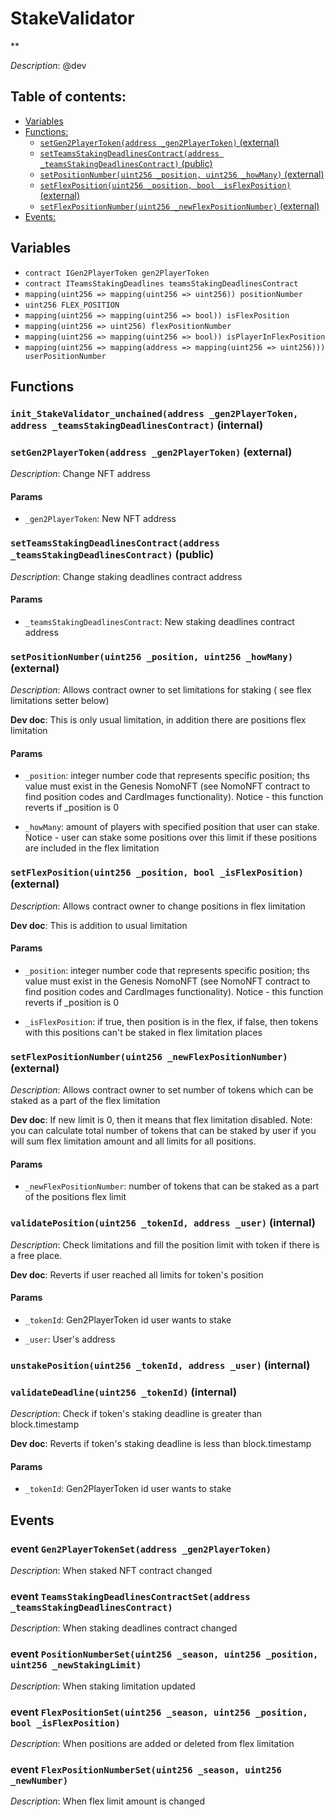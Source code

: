 # StakeValidator
**

*Description*: @dev

## Table of contents:
- [Variables](#variables)
- [Functions:](#functions)
  - [`setGen2PlayerToken(address _gen2PlayerToken)` (external) ](#stakevalidator-setgen2playertoken-address-)
  - [`setTeamsStakingDeadlinesContract(address _teamsStakingDeadlinesContract)` (public) ](#stakevalidator-setteamsstakingdeadlinescontract-address-)
  - [`setPositionNumber(uint256 _position, uint256 _howMany)` (external) ](#stakevalidator-setpositionnumber-uint256-uint256-)
  - [`setFlexPosition(uint256 _position, bool _isFlexPosition)` (external) ](#stakevalidator-setflexposition-uint256-bool-)
  - [`setFlexPositionNumber(uint256 _newFlexPositionNumber)` (external) ](#stakevalidator-setflexpositionnumber-uint256-)
- [Events:](#events)

## Variables <a name="variables"></a>
- `contract IGen2PlayerToken gen2PlayerToken`
- `contract ITeamsStakingDeadlines teamsStakingDeadlinesContract`
- `mapping(uint256 => mapping(uint256 => uint256)) positionNumber`
- `uint256 FLEX_POSITION`
- `mapping(uint256 => mapping(uint256 => bool)) isFlexPosition`
- `mapping(uint256 => uint256) flexPositionNumber`
- `mapping(uint256 => mapping(uint256 => bool)) isPlayerInFlexPosition`
- `mapping(uint256 => mapping(address => mapping(uint256 => uint256))) userPositionNumber`

## Functions <a name="functions"></a>

### `init_StakeValidator_unchained(address _gen2PlayerToken, address _teamsStakingDeadlinesContract)` (internal) <a name="stakevalidator-init_stakevalidator_unchained-address-address-"></a>


### `setGen2PlayerToken(address _gen2PlayerToken)` (external) <a name="stakevalidator-setgen2playertoken-address-"></a>

*Description*: Change NFT address



#### Params
 - `_gen2PlayerToken`: New NFT address

### `setTeamsStakingDeadlinesContract(address _teamsStakingDeadlinesContract)` (public) <a name="stakevalidator-setteamsstakingdeadlinescontract-address-"></a>

*Description*: Change staking deadlines contract address



#### Params
 - `_teamsStakingDeadlinesContract`: New staking deadlines contract address

### `setPositionNumber(uint256 _position, uint256 _howMany)` (external) <a name="stakevalidator-setpositionnumber-uint256-uint256-"></a>

*Description*: Allows contract owner to set limitations for staking ( see flex limitations setter below)

**Dev doc**: This is only usual limitation, in addition there are positions flex limitation


#### Params
 - `_position`: integer number code that represents specific position; ths value must exist in the Genesis NomoNFT (see NomoNFT contract to find position codes and CardImages functionality). Notice - this function reverts if _position is 0

 - `_howMany`: amount of players with specified position that user can stake. Notice - user can stake some positions over this limit if these positions are included in the flex limitation

### `setFlexPosition(uint256 _position, bool _isFlexPosition)` (external) <a name="stakevalidator-setflexposition-uint256-bool-"></a>

*Description*: Allows contract owner to change positions in flex limitation

**Dev doc**: This is addition to usual limitation


#### Params
 - `_position`: integer number code that represents specific position; ths value must exist in the Genesis NomoNFT (see NomoNFT contract to find position codes and CardImages functionality). Notice - this function reverts if _position is 0

 - `_isFlexPosition`: if true, then position is in the flex, if false, then tokens with this positions can't be staked in flex limitation places

### `setFlexPositionNumber(uint256 _newFlexPositionNumber)` (external) <a name="stakevalidator-setflexpositionnumber-uint256-"></a>

*Description*: Allows contract owner to set number of tokens which can be staked as a part of the flex limitation

**Dev doc**: If new limit is 0, then it means that flex limitation disabled. Note: you can calculate total number of tokens that can be staked by user if you will sum flex limitation amount and all limits for all positions.


#### Params
 - `_newFlexPositionNumber`: number of tokens that can be staked as a part of the positions flex limit

### `validatePosition(uint256 _tokenId, address _user)` (internal) <a name="stakevalidator-validateposition-uint256-address-"></a>

*Description*: Check limitations and fill the position limit with token if there is a free place.

**Dev doc**: Reverts if user reached all limits for token's position


#### Params
 - `_tokenId`: Gen2PlayerToken id user wants to stake

 - `_user`: User's address

### `unstakePosition(uint256 _tokenId, address _user)` (internal) <a name="stakevalidator-unstakeposition-uint256-address-"></a>


### `validateDeadline(uint256 _tokenId)` (internal) <a name="stakevalidator-validatedeadline-uint256-"></a>

*Description*: Check if token's staking deadline is greater than block.timestamp

**Dev doc**: Reverts if token's staking deadline is less than block.timestamp


#### Params
 - `_tokenId`: Gen2PlayerToken id user wants to stake
## Events <a name="events"></a>
### event `Gen2PlayerTokenSet(address _gen2PlayerToken)` <a name="stakevalidator-gen2playertokenset-address-"></a>

*Description*: When staked NFT contract changed

### event `TeamsStakingDeadlinesContractSet(address _teamsStakingDeadlinesContract)` <a name="stakevalidator-teamsstakingdeadlinescontractset-address-"></a>

*Description*: When staking deadlines contract changed

### event `PositionNumberSet(uint256 _season, uint256 _position, uint256 _newStakingLimit)` <a name="stakevalidator-positionnumberset-uint256-uint256-uint256-"></a>

*Description*: When staking limitation updated

### event `FlexPositionSet(uint256 _season, uint256 _position, bool _isFlexPosition)` <a name="stakevalidator-flexpositionset-uint256-uint256-bool-"></a>

*Description*: When positions are added or deleted from flex limitation

### event `FlexPositionNumberSet(uint256 _season, uint256 _newNumber)` <a name="stakevalidator-flexpositionnumberset-uint256-uint256-"></a>

*Description*: When flex limit amount is changed

